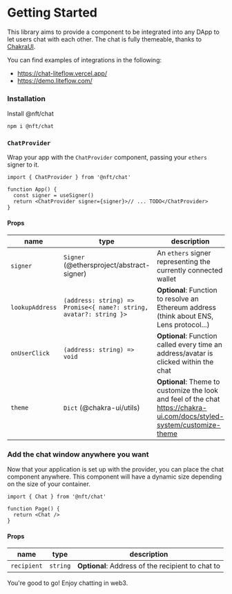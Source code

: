 # Getting Started

This library aims to provide a component to be integrated into any DApp to let users chat with each other.
The chat is fully themeable, thanks to [ChakraUI](https://chakra-ui.com/).

You can find examples of integrations in the following:

- https://chat-liteflow.vercel.app/
- https://demo.liteflow.com/

### Installation

Install @nft/chat

```bash
npm i @nft/chat
```

### `ChatProvider`

Wrap your app with the `ChatProvider` component, passing your `ethers` signer to it.

```tsx
import { ChatProvider } from '@nft/chat'

function App() {
  const signer = useSigner()
  return <ChatProvider signer={signer}>// ... TODO</ChatProvider>
}
```

#### Props

| name            | type                                                               | description                                                                                                             |
| --------------- | ------------------------------------------------------------------ | ----------------------------------------------------------------------------------------------------------------------- |
| `signer`        | `Signer` (@ethersproject/abstract-signer)                          | An `ethers` signer representing the currently connected wallet                                                          |
| `lookupAddress` | `(address: string) => Promise<{ name?: string, avatar?: string }>` | **Optional**: Function to resolve an Ethereum address (think about ENS, Lens protocol...)                               |
| `onUserClick`   | `(address: string) => void`                                        | **Optional**: Function called every time an address/avatar is clicked within the chat                                   |
| `theme`         | `Dict` (@chakra-ui/utils)                                          | **Optional**: Theme to customize the look and feel of the chat https://chakra-ui.com/docs/styled-system/customize-theme |

### Add the chat window anywhere you want

Now that your application is set up with the provider, you can place the chat component anywhere.
This component will have a dynamic size depending on the size of your container.

```tsx
import { Chat } from '@nft/chat'

function Page() {
  return <Chat />
}
```

#### Props

| name        | type     | description                                       |
| ----------- | -------- | ------------------------------------------------- |
| `recipient` | `string` | **Optional**: Address of the recipient to chat to |

You're good to go! Enjoy chatting in web3.
